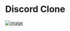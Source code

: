 # Discord Clone

[![image](https://www.linkpicture.com/q/discord_6.png)](https://www.linkpicture.com/view.php?img=LPic61af7c33bd5241333959715)